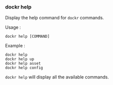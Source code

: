 ### dockr help

Display the help command for `dockr` commands.

Usage :

```dockr
dockr help [COMMAND]
```

Example :

```dockr
dockr help
dockr help up
dockr help asset
dockr help config
```

`dockr help` will display all the available commands.
